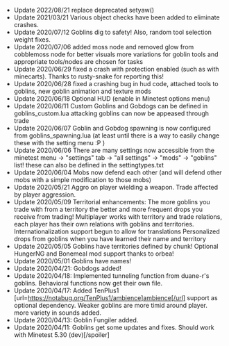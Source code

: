 * Update 2022/08/21 replace deprecated setyaw()
* Update 2021/03/21 Various object checks have been added to eliminate crashes.
* Update 2020/07/12 Goblins dig to safety! Also, random tool selection weight fixes. 
* Update 2020/07/06 added moss node and removed glow from cobblemoss node for better visuals
  more variations for goblin tools and appropriate tools/nodes are chosen for tasks
* Update 2020/06/29 fixed a crash with protection enabled (such as with minecarts). Thanks to rusty-snake for reporting this!
* Update 2020/06/28 fixed a crashing bug in hud code, attached tools to goblins, new goblin animation and texture mods
* Update 2020/06/18 Optional HUD (enable in Minetest options menu)
* Update 2020/06/11 Custom Goblins and Gobdogs can be defined in goblins_custom.lua 
 attacking goblins can now be appeased through trade
* Update 2020/06/07 Goblin and Gobdog spawning is now configured from goblins_spawning.lua (at least until there is a way to easily change these with the setting menu :P )
* Update 2020/06/06 There are many settings now accessible from the minetest menu -> "settings" tab -> "all settings" -> "mods" -> "goblins" list! these can also be defined in the settingtypes.txt
* Update 2020/06/04 Mobs now defend each other (and will defend other mobs with a simple modification to those mobs)
* Update 2020/05/21 Aggro on player wielding a weapon.  Trade affected by player aggression. 
* Update 2020/05/09 Territorial enhancements: 
  The more goblins you trade with from a territory the better and more frequent drops you receive from trading! 
  Multiplayer works with territory and trade relations, each player has their own relations with goblins and territories.
  Internationalization support begun to allow for translations
   Personalized drops from goblins when you have learned their name and territory
* Update 2020/05/05 Goblins have territories defined by chunk! 
   Optional HungerNG and Bonemeal mod support thanks to orbea!
* Update 2020/05/01 Goblins have names!
* Update 2020/04/21: Gobdogs added!
* Update 2020/04/18: Implemented tunneling function from duane-r's goblins. Behavioral functions now get their own file.
* Update 2020/04/17: Added TenPlus1 [url=https://notabug.org/TenPlus1/ambience]ambience[/url]  support as optional dependency. Weaker goblins are more timid around player.
more variety in sounds added.
* Update 2020/04/13: Goblin Fungiler added.  
* Update 2020/04/11: Goblins get some updates and fixes. Should work with Minetest 5.30 (dev)[/spoiler]
